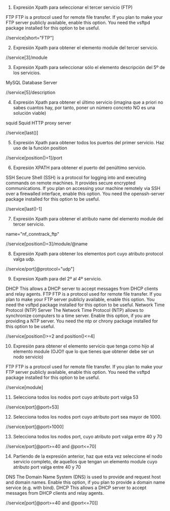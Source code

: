 1. Expresión Xpath para seleccionar el tercer servicio (FTP)<service>  <short>FTP</short>  <description>FTP is a protocol used for remote file transfer. If you plan to make your FTP server publicly available, enable this option. You need the vsftpd package installed for this option to be useful.</description>  <port protocol="tcp" port="21"/>  <module name="nf_conntrack_ftp"/></service>//service[short="FTP"]2. Expresión Xpath para obtener el elemento module del tercer servicio.<module name="nf_conntrack_ftp"/>//service[3]/module3. Expresión Xpath para seleccionar sólo el elemento descripción del 5º de los servicios.<description>MySQL Database Server</description>//service[5]/description4. Expresión Xpath para obtener el último servicio (imagina que a priori no sabes cuantos hay, por tanto, poner un número concreto NO es una solución viable)<service>  <short>squid</short>  <description>Squid HTTP proxy server</description>  <port protocol="tcp" port="3128"/></service>//service[last()]5. Expresión Xpath para obtener todos los puertos del primer servicio. Haz uso de la función position<port protocol="tcp" port="53"/><port protocol="udp" port="53"/>//service[position()=1]/port6. Expresión XPATH para obtener el puerto del penúltimo servicio.<service>  <short>SSH</short>  <description>Secure Shell (SSH) is a protocol for logging into and executing commands on remote machines. It provides secure encrypted communications. If you plan on accessing your machine remotely via SSH over a firewalled interface, enable this option. You need the openssh-server package installed for this option to be useful.</description>  <port protocol="tcp" port="22"/></service>//service[last()-1]7. Expresión Xpath para obtener el atributo name del elemento module del tercer servicio. name="nf_conntrack_ftp"//service[position()=3]/module/@name8. Expresión Xpath para obtener los elementos port cuyo atributo protocol valga udp.<port protocol="udp" port="53"/><port protocol="udp" port="67"/><port protocol="udp" port="123"/>//service/port[@protocol="udp"]9. Expresion Xpath para del 2º al 4º servicio.<service>  <short>DHCP</short>  <description>This allows a DHCP server to accept messages from DHCP clients and relay agents.</description>  <port protocol="udp" port="67"/></service><service>  <short>FTP</short>  <description>FTP is a protocol used for remote file transfer. If you plan to make your FTP server publicly available, enable this option. You need the vsftpd package installed for this option to be useful.</description>  <port protocol="tcp" port="21"/>  <module name="nf_conntrack_ftp"/></service><service>  <short>Network Time Protocol (NTP) Server</short>  <description>The Network Time Protocol (NTP) allows to synchronize computers to a time server. Enable this option, if you are providing a NTP server. You need the ntp or chrony package installed for this option to be useful.</description>  <port protocol="udp" port="123"/></service>//service[position()>=2 and position()<=4]10. Expresión para obtener el elemento servicio que tenga como hijo al elemento module (OJO!! que lo que tienes que obtener debe ser un nodo servicio)<service>  <short>FTP</short>  <description>FTP is a protocol used for remote file transfer. If you plan to make your FTP server publicly available, enable this option. You need the vsftpd package installed for this option to be useful.</description>  <port protocol="tcp" port="21"/>  <module name="nf_conntrack_ftp"/></service>//service[module]11. Selecciona todos los nodos port cuyo atributo port valga 53<port protocol="tcp" port="53"/><port protocol="udp" port="53"/>//service/port[@port=53]12. Selecciona todos los nodos port cuyo atributo port sea mayor de 1000.<port protocol="tcp" port="3306"/><port protocol="tcp" port="3128"/>//service/port[@port>1000]13. Selecciona todos los nodos port, cuyo atributo port valga entre 40 y 70<port protocol="tcp" port="53"/><port protocol="udp" port="53"/><port protocol="udp" port="67"/>//service/port[@port>=40 and @port<=70]14. Partiendo de la expresión anterior, haz que esta vez seleccione el nodo servicio completo, de aquellos que tengan un elemento module cuyo atributo port valga entre 40 y 70<service>  <short>DNS</short>  <description>The Domain Name System (DNS) is used to provide and request host and domain names. Enable this option, if you plan to provide a domain name service (e.g. with bind).</description>  <port protocol="tcp" port="53"/>  <port protocol="udp" port="53"/></service><service>  <short>DHCP</short>  <description>This allows a DHCP server to accept messages from DHCP clients and relay agents.</description>  <port protocol="udp" port="67"/></service>//service[port[@port>=40 and @port<=70]]